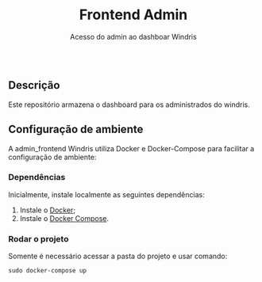 <br>
<br>
<h1 align="center" > Frontend Admin </h1>
<p align="center"> Acesso do admin ao dashboar Windris</p>
<br>
<br>

## Descrição

Este repositório armazena o dashboard para os administrados do windris.

## Configuração de ambiente

A admin_frontend Windris utiliza Docker e Docker-Compose para facilitar a configuração de ambiente:

### Dependências

Inicialmente, instale localmente as seguintes dependências:

1. Instale o [Docker](https://docs.docker.com/install/linux/docker-ce/ubuntu/);
2. Instale o [Docker Compose](https://docs.docker.com/compose/install/).


### Rodar o projeto

Somente é necessário acessar a pasta do projeto e usar comando:


```
sudo docker-compose up
```
